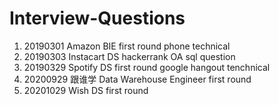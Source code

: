 # Interview-Questions
1. 20190301 Amazon BIE first round phone technical<br>
2. 20190303 Instacart DS hackerrank OA sql question<br>
3. 20190329 Spotify DS first round google hangout tenchnical<br>
4. 20200929 跟谁学 Data Warehouse Engineer first round
5. 20201029 Wish DS first round
